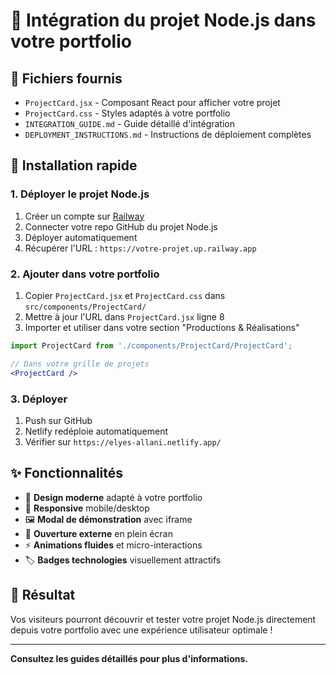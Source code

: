 # 🎯 Intégration du projet Node.js dans votre portfolio

## 📁 Fichiers fournis

- `ProjectCard.jsx` - Composant React pour afficher votre projet
- `ProjectCard.css` - Styles adaptés à votre portfolio
- `INTEGRATION_GUIDE.md` - Guide détaillé d'intégration
- `DEPLOYMENT_INSTRUCTIONS.md` - Instructions de déploiement complètes

## 🚀 Installation rapide

### 1. Déployer le projet Node.js
1. Créer un compte sur [Railway](https://railway.app)
2. Connecter votre repo GitHub du projet Node.js
3. Déployer automatiquement
4. Récupérer l'URL : `https://votre-projet.up.railway.app`

### 2. Ajouter dans votre portfolio
1. Copier `ProjectCard.jsx` et `ProjectCard.css` dans `src/components/ProjectCard/`
2. Mettre à jour l'URL dans `ProjectCard.jsx` ligne 8
3. Importer et utiliser dans votre section "Productions & Réalisations"

```jsx
import ProjectCard from './components/ProjectCard/ProjectCard';

// Dans votre grille de projets
<ProjectCard />
```

### 3. Déployer
1. Push sur GitHub
2. Netlify redéploie automatiquement
3. Vérifier sur `https://elyes-allani.netlify.app/`

## ✨ Fonctionnalités

- 🎨 **Design moderne** adapté à votre portfolio
- 📱 **Responsive** mobile/desktop
- 🖼️ **Modal de démonstration** avec iframe
- 🔗 **Ouverture externe** en plein écran
- ⚡ **Animations fluides** et micro-interactions
- 🏷️ **Badges technologies** visuellement attractifs

## 🎯 Résultat

Vos visiteurs pourront découvrir et tester votre projet Node.js directement depuis votre portfolio avec une expérience utilisateur optimale !

---

**Consultez les guides détaillés pour plus d'informations.**